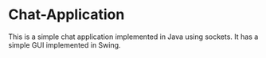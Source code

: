 # Chat-Application
This is a simple chat application implemented in Java using sockets. It has a simple GUI implemented in Swing.
